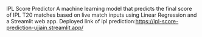 IPL Score Predictor
A machine learning model that predicts the final score of IPL T20 matches based on live match inputs using Linear Regression and a Streamlit web app.
Deployed link of ipl prediction:https://ipl-score-prediction-ujjain.streamlit.app/
